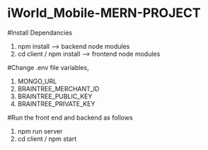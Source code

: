 # iWorld_Mobile-MERN-PROJECT

#Install Dependancies
  1. npm install --> backend node modules
  2. cd client / npm install --> frontend node modules

#Change .env file variables,
  1. MONGO_URL
  2. BRAINTREE_MERCHANT_ID
  3. BRAINTREE_PUBLIC_KEY
  4. BRAINTREE_PRIVATE_KEY

#Run the front end and backend as follows
  1. npm run server
  2. cd client / npm start
